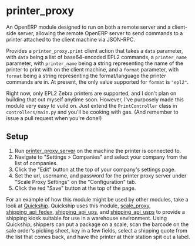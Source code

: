 # printer_proxy

An OpenERP module designed to run on both a remote server and a client-side server, allowing the remote OpenERP server to send commands to a printer attached to the client machine via JSON-RPC.

Provides a `printer_proxy.print` client action that takes a `data` parameter, with `data` being a list of base64-encoded EPL2 commands, a `printer_name` parameter, with `printer_name` being a string representing the name of the printer to print with on the client machine, and a `format` parameter, with `format` being a string representing the format/language the printer commands are in. At present, the only value supported for `format` is `"epl2"`.

Right now, only EPL2 Zebra printers are supported, and I don't plan on building that out myself anytime soon. However, I've purposely made this module very easy to vuild on. Just extend the `PrintController` class in `controllers/main.py` and you'll be cooking with gas. (And remember to issue a pull request when you're done!)

## Setup

1. Run [printer_proxy_server](http://github.com/ryepdx/printer_proxy_server) on the machine the printer is connected to.
2. Navigate to "Settings > Companies" and select your company from the list of companies.
3. Click the "Edit" button at the top of your company's settings page.
4. Set the url, username, and password for the printer proxy server under "Scale Proxy Settings" on the "Configuration" tab.
5. Click the red "Save" button at the top of the page.

For an example of how this module might be used by other modules, take a look at [Quickship](http://github.com/ryepdx/quickship). Quickship uses this module, [scale_proxy](http://github.com/ryepdx/scale_proxy), [shipping_api_fedex](https://github.com/ryepdx/shipping_api_fedex), [shipping_api_ups](https://github.com/ryepdx/shipping_api_ups), and [shipping_api_usps](https://github.com/ryepdx/shipping_api_usps) to provide a shipping kiosk suitable for use in a warehouse environment. Using Quickship, shippers can put a package on a scale, scan the barcode on the sale order's picking sheet, key in a few fields, select a shipping quote from the list that comes back, and have the printer at their station spit out a label.
